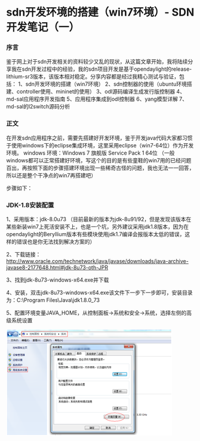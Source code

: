 # sdn开发环境的搭建（win7环境）- SDN开发笔记（一）

### 序言

鉴于网上对于sdn开发相关的资料较少又乱的现状，从这篇文章开始，我将陆续分享我在sdn开发过程中的经验，我的sdn项目开发是基于opendaylight的release-lithium-sr3版本，该版本相对稳定。分享内容都是经过我精心测试与验证，包括：
1、sdn开发环境的搭建（win7环境）
2、sdn控制器的使用（ubuntu环境搭建、controller使用、mininet的使用）
3、odl源码编译生成发行版控制器
4、md-sal应用程序开发指南
5、应用程序集成到odl控制器
6、yang模型详解
7、md-sal的l2switch源码分析

### 正文

在开发sdn应用程序之前，需要先搭建好开发环境，鉴于开发java代码大家都习惯于使用windows下的eclipse集成环境，这里采用eclipse（win7-64位）作为开发环境。
windows 环境：Windows 7 旗舰版 Service Pack 1 64位  （一般windows都可以正常搭建好环境，写这个的目的是有些童鞋的win7用的已经问题百出，再按照下面的步骤搭建环境出现一些稀奇古怪的问题，我也无法一一回答，所以还是整个干净点的win7再搭建吧）

步骤如下：

### JDK-1.8安装配置
1、采用版本：jdk-8.0u73 （目前最新的版本为jdk-8u91/92，但是发现该版本在某些新装win7上死活安装不上，也是一个坑，另外建议采用jdk1.8版本，因为在opendaylight的Beryllium版本有些模块使用jdk1.7编译会报版本太低的错误，这样的错误也是你无法找到解决方案的） 

2、下载链接：
http://www.oracle.com/technetwork/java/javase/downloads/java-archive-javase8-2177648.html#jdk-8u73-oth-JPR

3、找到jdk-8u73-windows-x64.exe并下载

4、安装，双击jdk-8u73-windows-x64.exe该文件下一步下一步即可，安装目录为：C:\Program Files\Java\jdk1.8.0_73

5、配置环境变量JAVA_HOME，从控制面板->系统和安全->系统，选择左侧的高级系统设置

![](2016-06-17/1.png)